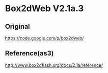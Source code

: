 # Box2dWeb V2.1a.3

## Original
https://code.google.com/p/box2dweb/

## Reference(as3)
http://www.box2dflash.org/docs/2.1a/reference/
